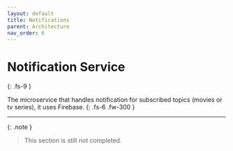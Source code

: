 ```yaml
---
layout: default
title: Notifications
parent: Architecture
nav_order: 6
---
```


# Notification Service
{: .fs-9 }

The microservice that handles notification for subscribed topics (movies or tv series), it uses Firebase.
{: .fs-6 .fw-300 }

---

{: .note }
> This section is still not completed.
